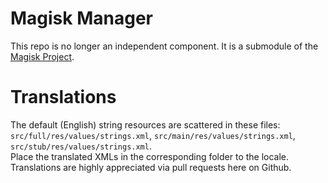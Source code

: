 # Magisk Manager
This repo is no longer an independent component. It is a submodule of the [Magisk Project](https://github.com/topjohnwu/Magisk).

# Translations
The default (English) string resources are scattered in these files: `src/full/res/values/strings.xml`, `src/main/res/values/strings.xml`, `src/stub/res/values/strings.xml`.  
Place the translated XMLs in the corresponding folder to the locale.  
Translations are highly appreciated via pull requests here on Github.
